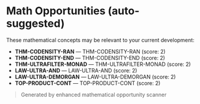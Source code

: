 # Math Opportunities (auto-suggested)

These mathematical concepts may be relevant to your current development:

- **THM-CODENSITY-RAN** — THM-CODENSITY-RAN (score: 2)
- **THM-CODENSITY-END** — THM-CODENSITY-END (score: 2)
- **THM-ULTRAFILTER-MONAD** — THM-ULTRAFILTER-MONAD (score: 2)
- **LAW-ULTRA-AND** — LAW-ULTRA-AND (score: 2)
- **LAW-ULTRA-DEMORGAN** — LAW-ULTRA-DEMORGAN (score: 2)
- **TOP-PRODUCT-CONT** — TOP-PRODUCT-CONT (score: 2)

> Generated by enhanced mathematical opportunity scanner